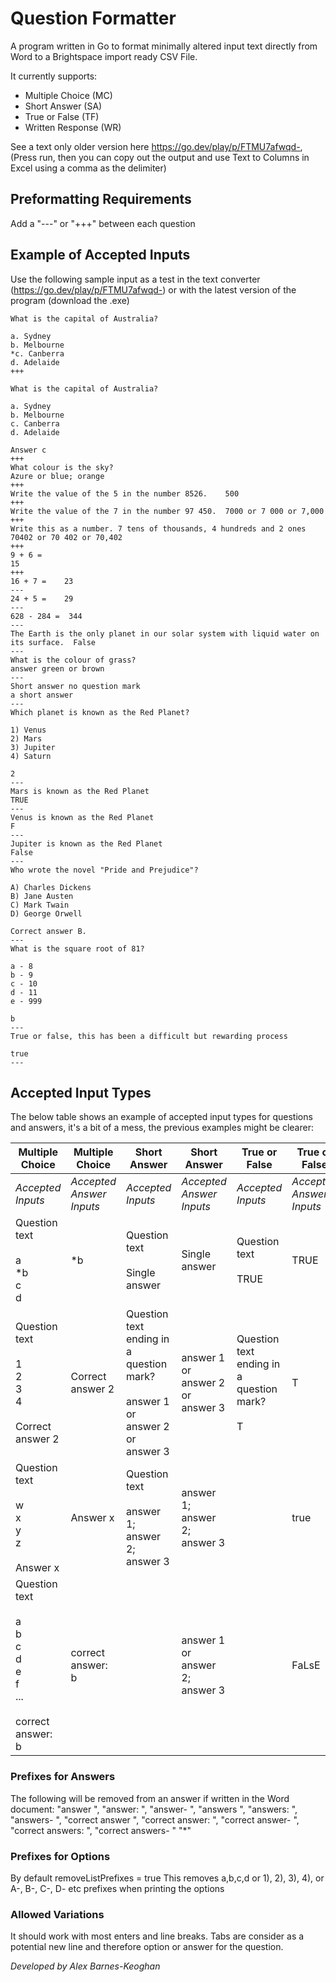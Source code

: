 # Question Formatter
A program written in Go to format minimally altered input text directly from Word to a Brightspace import ready CSV File.

It currently supports:
- Multiple Choice (MC)
- Short Answer (SA)
- True or False (TF)
- Written Response (WR)

See a text only older version here https://go.dev/play/p/FTMU7afwqd-, (Press run, then you can copy out the output and use Text to Columns in Excel using a comma as the delimiter)

## Preformatting Requirements
Add a "---" or "+++" between each question

## Example of Accepted Inputs
Use the following sample input as a test in the text converter (https://go.dev/play/p/FTMU7afwqd-) or with the latest version of the program (download the .exe)

```
What is the capital of Australia?

a. Sydney
b. Melbourne
*c. Canberra
d. Adelaide
+++

What is the capital of Australia?

a. Sydney
b. Melbourne
c. Canberra
d. Adelaide

Answer c
+++
What colour is the sky?
Azure or blue; orange
+++
Write the value of the 5 in the number 8526.	500
+++
Write the value of the 7 in the number 97 450.	7000 or 7 000 or 7,000
+++
Write this as a number. 7 tens of thousands, 4 hundreds and 2 ones	70402 or 70 402 or 70,402
+++
9 + 6 =
15
+++
16 + 7 =	23
---
24 + 5 =	29
---
628 - 284 =  344
---
The Earth is the only planet in our solar system with liquid water on its surface. 	False
---
What is the colour of grass?
answer green or brown
---
Short answer no question mark
a short answer
---
Which planet is known as the Red Planet?

1) Venus
2) Mars
3) Jupiter
4) Saturn

2
---
Mars is known as the Red Planet
TRUE
---
Venus is known as the Red Planet
F
---
Jupiter is known as the Red Planet
False
---
Who wrote the novel "Pride and Prejudice"?

A) Charles Dickens
B) Jane Austen
C) Mark Twain
D) George Orwell

Correct answer B.
---
What is the square root of 81?

a - 8
b - 9
c - 10
d - 11
e - 999

b
---
True or false, this has been a difficult but rewarding process

true
---
```

## Accepted Input Types
The below table shows an example of accepted input types for questions and answers, it's a bit of a mess, the previous examples might be clearer:

| Multiple Choice | Multiple Choice | Short Answer | Short Answer | True or False | True or False | Written Response | Written Response |
|---|---|---|---|---|---|---|---|
| *Accepted Inputs* | *Accepted Answer Inputs* | *Accepted Inputs* | *Accepted Answer Inputs* | *Accepted Inputs* | *Accepted Answer Inputs* | *Accepted Inputs* | *Accepted Answer Inputs* |
|  Question text<br><br>a<br>*b<br>c<br>d | *b | Question text<br><br>Single answer | Single answer | Question text<br><br>TRUE | TRUE | Question text | *None required* |
|  Question text<br><br>1<br>2<br>3<br>4<br><br>  Correct answer 2 | Correct answer 2 | Question text ending in a question mark?<br><br>answer 1 or answer 2 or answer 3 | answer 1 or answer 2 or answer 3 | Question text ending in a question mark?<br><br>T | T | Question text ending in a question mark? |  |
| Question text<br><br>w<br>x<br>y<br>z<br><br>  Answer x | Answer x | Question text<br><br>answer 1; answer 2; answer 3 | answer 1; answer 2; answer 3 | | true  |  |  |
| Question text<br><br>a<br>b<br>c<br>d<br>e<br>f<br>...<br><br>correct answer: b | correct answer: b |  | answer 1 or answer 2; answer 3 |  | FaLsE  |  |  |

### Prefixes for Answers
The following will be removed from an answer if written in the Word document:
"answer ", "answer: ", "answer- ", "answers ", "answers: ", "answers- ", "correct answer ", "correct answer: ", "correct answer- ", "correct answers: ", "correct answers- " "*"

### Prefixes for Options
By default removeListPrefixes = true 
This removes a,b,c,d or 1), 2), 3), 4), or A-, B-, C-, D- etc prefixes when printing the options

### Allowed Variations
It should work with most enters and line breaks.
Tabs are consider as a potential new line and therefore option or answer for the question.

*Developed by Alex Barnes-Keoghan*
